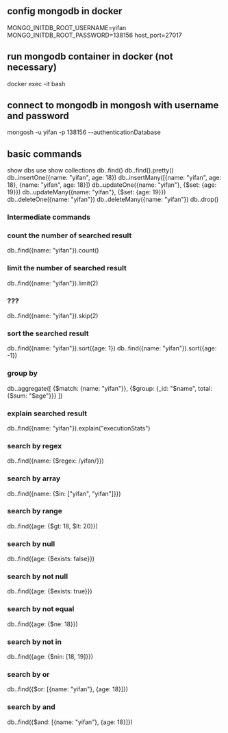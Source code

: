 
## config mongodb in docker
MONGO_INITDB_ROOT_USERNAME=yifan
MONGO_INITDB_ROOT_PASSWORD=138156
host_port=27017

## run mongodb container in docker (not necessary)
docker exec -it <mongodb container id> bash

## connect to mongodb in mongosh with username and password
mongosh -u yifan -p 138156 --authenticationDatabase

## basic commands
show dbs
use <db name>
show collections
db.<collection name>.find()
db.<collection name>.find().pretty()
db.<collection name>.insertOne({name: "yifan", age: 18})
db.<collection name>.insertMany([{name: "yifan", age: 18}, {name: "yifan", age: 18}])
db.<collection name>.updateOne({name: "yifan"}, {$set: {age: 19}})
db.<collection name>.updateMany({name: "yifan"}, {$set: {age: 19}})
db.<collection name>.deleteOne({name: "yifan"})
db.<collection name>.deleteMany({name: "yifan"})
db.<collection name>.drop()

### Intermediate commands
### count the number of searched result
db.<collection name>.find({name: "yifan"}).count()

### limit the number of searched result
db.<collection name>.find({name: "yifan"}).limit(2)

### ???
db.<collection name>.find({name: "yifan"}).skip(2)

### sort the searched result
db.<collection name>.find({name: "yifan"}).sort({age: 1})
db.<collection name>.find({name: "yifan"}).sort({age: -1})

### group by
db.<collection name>.aggregate([
    {$match: {name: "yifan"}},
    {$group: {_id: "$name", total: {$sum: "$age"}}}
])

### explain searched result
db.<collection name>.find({name: "yifan"}).explain("executionStats")

### search by regex
db.<collection name>.find({name: {$regex: /yifan/}})

### search by array
db.<collection name>.find({name: {$in: ["yifan", "yifan"]}})

### search by range
db.<collection name>.find({age: {$gt: 18, $lt: 20}})

### search by null
db.<collection name>.find({age: {$exists: false}})

### search by not null
db.<collection name>.find({age: {$exists: true}})

### search by not equal
db.<collection name>.find({age: {$ne: 18}})

### search by not in
db.<collection name>.find({age: {$nin: [18, 19]}})

### search by or
db.<collection name>.find({$or: [{name: "yifan"}, {age: 18}]})

### search by and
db.<collection name>.find({$and: [{name: "yifan"}, {age: 18}]})
